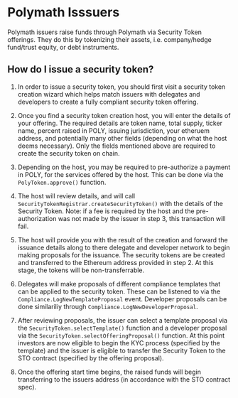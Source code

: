# Polymath Isssuers

Polymath issuers raise funds through Polymath via Security Token offerings. They
do this by tokenizing their assets, i.e. company/hedge fund/trust equity, or
debt instruments.

## How do I issue a security token?

1. In order to issue a security token, you should first visit a security token
   creation wizard which helps match issuers with delegates and developers to
   create a fully compliant security token offering.

2. Once you find a security token creation host, you will enter the details of
   your offering. The required details are token name, total supply, ticker
   name, percent raised in POLY, issuing jurisdiction, your etheruem address,
   and potentially many other fields (depending on what the host deems
   necessary). Only the fields mentioned above are required to create the
   security token on chain.

3. Depending on the host, you may be required to pre-authorize a payment in
   POLY, for the services offered by the host. This can be done via the
   `PolyToken.approve()` function.

4. The host will review details, and will call
   `SecurityTokenRegistrar.createSecurityToken()` with the details of the
   Security Token. Note: if a fee is required by the host and the
   pre-authorization was not made by the issuer in step 3, this transaction will
   fail.

5. The host will provide you with the result of the creation and forward the
   issuance details along to there delegate and developer network to begin
   making proposals for the issuance. The security tokens are be created and
   transferred to the Ethereum address provided in step 2. At this stage, the
   tokens will be non-transferrable.

6. Delegates will make proposals of different compliance templates that can be
   applied to the security token. These can be listened to via the
   `Compliance.LogNewTemplateProposal` event. Developer proposals can be done
   similariliy through `Compliance.LogNewDeveloperProposal`.

7. After reviewing proposals, the issuer can select a template proposal via the
   `SecurityToken.selectTemplate()` function and a developer proposal via the
   `SecurityToken.selectOfferingProposal()` function. At this point investors
   are now eligible to begin the KYC process (specified by the template) and the
   issuer is eligible to transfer the Security Token to the STO contract
   (specified by the offering proposal).

8. Once the offering start time begins, the raised funds will begin transferring
   to the issuers address (in accordance with the STO contract spec).
